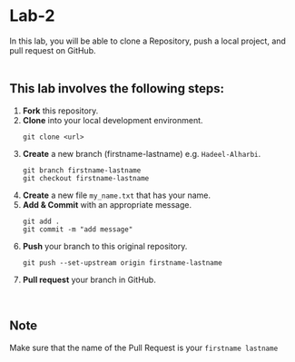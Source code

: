 # Lab-2

In this lab, you will be able to clone a Repository, push a local project, and pull request on GitHub.<br/>
<br/>

## This lab involves the following steps:

1. **Fork** this repository.
2. **Clone** into your local development environment.
    ```console 
    git clone <url>
    ```
3. **Create** a new branch (firstname-lastname) e.g. `Hadeel-Alharbi`.
   ```console 
   git branch firstname-lastname
   git checkout firstname-lastname
   ```
4. **Create** a new file `my_name.txt` that has your name.
5. **Add & Commit** with an appropriate message.
   ```console 
   git add .
   git commit -m "add message"
   ```
6. **Push** your branch to this original repository.
    ```console 
    git push --set-upstream origin firstname-lastname
    ```
7. **Pull request** your branch in GitHub.

<br/>

## Note
Make sure that the name of the Pull Request is your `firstname lastname`
